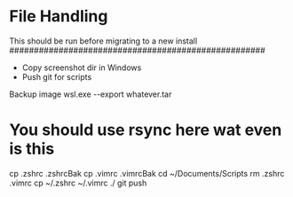 # File Handling

This should be run before migrating to a new install
####################################################

- Copy screenshot dir in Windows 
- Push git for scripts

Backup image
wsl.exe --export <dist> whatever.tar


# You should use rsync here wat even is this
cp .zshrc .zshrcBak
cp .vimrc .vimrcBak
cd ~/Documents/Scripts
rm .zshrc .vimrc
cp ~/.zshrc ~/.vimrc ./
git push 


